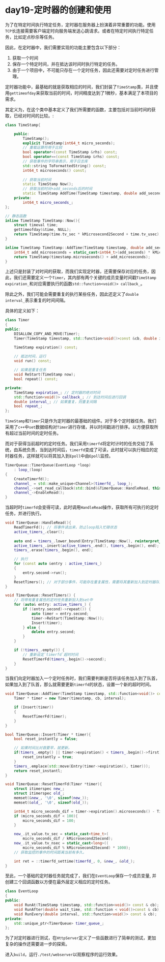 # day19-定时器的创建和使用

为了在特定时间执行特定任务，定时器在服务器上扮演着非常重要的功能。使用`TCP`长连接需要客户端定时向服务端发送心跳请求。或者在特定时间执行特定任务，比如定点秒杀等任务。

因此，在定时器中，我们需要实现的功能主要包含以下部分：
1. 获取一个时间
2. 保存一个特定时间，并在抵达该时间时执行特定的任务。
3. 由于一个项目中，不可能只存在一个定时任务，因此还需要对定时任务进行管理。

定时器功能中，最基础的就是获取相应的时间，我们封装了`TimeStamp`类，并且使用`gettimeofday`来获取当前的时间，时间精度达到了1微秒，基本满足了本项目的需求。

其定义为，在这个类中基本定义了我们所需要的函数，主要包括对当前时间的获取，已经对时间的比较。:
```c++
class TimeStamp{

    public:
        TimeStamp();
        explicit TimeStamp(int64_t micro_seconds);
        // 重载运算符用于比较
        bool operator<(const TimeStamp &rhs) const;
        bool operator==(const TimeStamp &rhs) const;
        // 获取事件的字符串表示，用于日志库
        std::string ToFormattedString() const;
        int64_t microseconds() const;
        
        // 获取当前时间
        static TimeStamp Now();
        // 获取当前时间+add_seconds后的时间
        static TimeStamp AddTime(TimeStamp timestamp, double add_seconds);
    private:
        int64_t micro_seconds_;
};

// 静态函数
inline TimeStamp TimeStamp::Now(){
    struct timeval time;
    gettimeofday(&time, NULL);
    return TimeStamp(time.tv_sec * kMicrosecond2Second + time.tv_usec);
}

inline TimeStamp TimeStamp::AddTime(TimeStamp timestamp, double add_seconds){
    int64_t add_microseconds = static_cast<int64_t>(add_seconds) * kMicrosecond2Second;   
    return TimeStamp(timestamp.microseconds() + add_microseconds);
}

```

上述只是封装了对时间的获取，而我们实现定时器，还需要保存对应的任务，因此，我们还需要定义一个`Timer`，其内部有两个关键的成员变量时间戳`TimeStamp expiration_`和对应需要执行的函数`std::function<void()> callback_`。

除此之外，我们可能会需要重复的执行某些任务，因此还定义了`double interval_`表示重复的时间间隔。

具体的定义如下：

```c++
class Timer
{
public:
    DISALLOW_COPY_AND_MOVE(Timer);
    Timer(TimeStamp timestamp, std::function<void()>const &cb, double interval);

    TimeStamp expiration() const;

    // 抵达时间，运行
    void run() const;
    
    // 如果是重复任务
    void ReStart(TimeStamp now);
    bool repeat() const;

private:
    TimeStamp expiration_; // 定时器的绝对时间
    std::function<void()> callback_; // 到达时间后进行回调
    double interval_; // 如果重复，则重复间隔
    bool repeat_;
};
```

`TimeStamp`和`Timer`只是作为定时器的最基础的组件。对于多个定时器任务。我们采用了`c++`中`set`数据结构对`Timer`进行存储，并以时间戳进行排序。以方便获取所有超过当前时间的定时任务。

而对于获得当前超时的定时任务。我们采用`timerfd`将定时计时的任务交给了系统，由系统负责，当到达时间后，`timerfd`变成了可读，此时就可以执行相应的定时器任务，这样就可以将其加入到`Epoll`中由`Epoll`监控。

```c++
TimerQueue::TimerQueue(EventLoop *loop)
    : loop_(loop)
{
    CreateTimerfd();
    channel_ = std::make_unique<Channel>(timerfd_, loop_);
    channel_->set_read_callback(std::bind(&TimerQueue::HandleRead, this));
    channel_->EnableRead();
}
```

当超时时`timerfd`会变得可读，此时调用`HandleRead`操作，获取所有可执行的定时任务，并进行执行。
```c++
void TimerQueue::HandleRead(){
    ReadTimerFd(); // 将事件读出来，防止loop陷入忙碌状态
    active_timers_.clear(); 
    
    auto end = timers_.lower_bound(Entry(TimeStamp::Now(), reinterpret_cast<Timer *>(UINTPTR_MAX)));
    active_timers_.insert(active_timers_.end(), timers_.begin(), end); // 将所有超时事件放入到激活序列中
    timers_.erase(timers_.begin(), end);

    // 执行
    for (const auto &entry : active_timers_)
    {
        entry.second->run();
    }
    ResetTimers(); // 对于部分事件，可能存在重复属性，需要将其重新加入到定时器队列中，并且需要重新设定`timerfd`超时时间
}

void TimerQueue::ResetTimers() {
    // 将带有重复属性的定时任务重新加入到set中
    for (auto& entry: active_timers_) {
        if ((entry.second)->repeat()) {
            auto timer = entry.second;
            timer->ReStart(TimeStamp::Now());
            Insert(timer);
        } else {
            delete entry.second;
        }
    } 

    if (!timers_.empty()) {
        // 重新设定`timerfd`超时时间
        ResetTimerFd(timers_.begin()->second);
    }
}
```

当我们向定时器加入一个定时任务时，我们需要判断是否将该任务加入到了队首，如果加入到了队首，那么就需要更新`timerfd`的状态，设置一个新的超时时间。

```c++
void TimerQueue::AddTimer(TimeStamp timestamp, std::function<void()> const &cb, double interval){
    Timer * timer = new Timer(timestamp, cb, interval);

    if (Insert(timer))
    {
        ResetTimerFd(timer);
    }
}

bool TimerQueue::Insert(Timer * timer){
    bool reset_instantly = false;

    // 如果时间比对首要早，就更新。
    if(timers_.empty() || timer->expiration() < timers_.begin()->first){
        reset_instantly = true;
    }
    timers_.emplace(std::move(Entry(timer->expiration(), timer)));
    return reset_instantl;
}

void TimerQueue::ResetTimerFd(Timer *timer){
    struct itimerspec new_;
    struct itimerspec old_;
    memset(&new_, '\0', sizeof(new_));
    memset(&old_, '\0', sizeof(old_));

    int64_t micro_seconds_dif = timer->expiration().microseconds() - TimeStamp::Now().microseconds();
    if (micro_seconds_dif < 100){
        micro_seconds_dif = 100;
    }

    new_.it_value.tv_sec = static_cast<time_t>(
        micro_seconds_dif / kMicrosecond2Second);
    new_.it_value.tv_nsec = static_cast<long>((
        micro_seconds_dif % kMicrosecond2Second) * 1000);
    // 获取监控的事件的时间距离当前有多久。

    int ret = ::timerfd_settime(timerfd_, 0, &new_, &old_);
}
```

至此，一个基础的定时器任务就完成了，我们在`EventLoop`保存一个成员变量, 并创建三个回调函数以方便在最外层定义相应的定时任务。
```c++
class EventLoop
{
public: 
    void RunAt(TimeStamp timestamp, std::function<void()> const & cb);
    void RunAfter(double wait_time, std::function < void()>const & cb);
    void RunEvery(double interval, std::function<void()> const & cb);
private:
    std::unique_ptr<TimerQueue> timer_queue_;
};
```


为了对定时器进行测试，在`HttpServer`定义了一些函数进行了简单的测试，更加复杂的操作还需要进一步的探索。

进入`build`，运行`./test/webserver`以观察程序的运行效果。